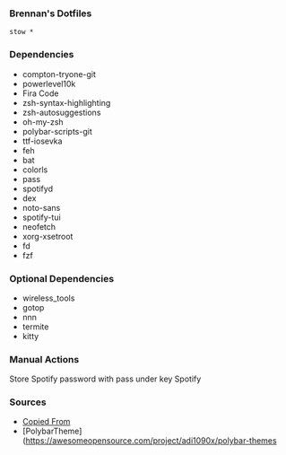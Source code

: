 ### Brennan's Dotfiles
```
stow *
```

### Dependencies
* compton-tryone-git
* powerlevel10k
* Fira Code
* zsh-syntax-highlighting
* zsh-autosuggestions
* oh-my-zsh
* polybar-scripts-git
* ttf-iosevka
* feh
* bat
* colorls
* pass
* spotifyd
* dex
* noto-sans
* spotify-tui
* neofetch
* xorg-xsetroot
* fd
* fzf

### Optional Dependencies
* wireless_tools
* gotop
* nnn
* termite
* kitty

### Manual Actions
Store Spotify password with pass under key Spotify

### Sources
* [Copied From](https://www.reddit.com/r/unixporn/comments/c0i8e1/i3gaps_neon_80s/)
* [PolybarTheme](https://awesomeopensource.com/project/adi1090x/polybar-themes
